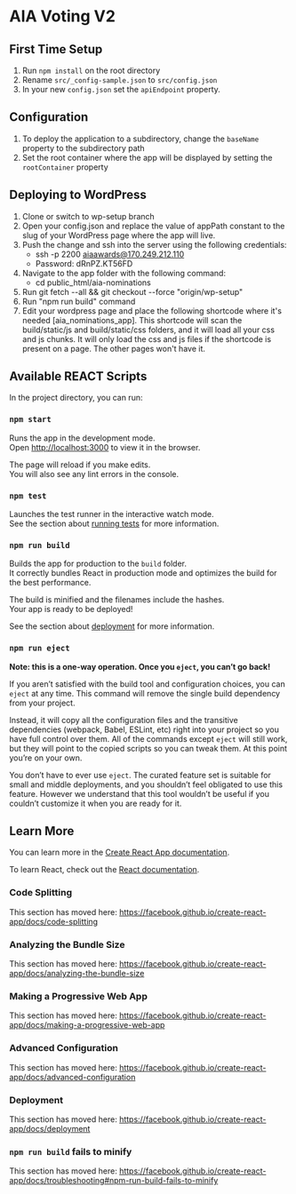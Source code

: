 # AIA Voting V2
## First Time Setup
1. Run `npm install` on the root directory
2. Rename `src/_config-sample.json` to `src/config.json`
3. In your new `config.json` set the `apiEndpoint` property.

## Configuration
1. To deploy the application to a subdirectory, change the `baseName` property to the subdirectory path
2. Set the root container where the app will be displayed by setting the `rootContainer` property

## Deploying to WordPress
1. Clone or switch to wp-setup branch
2. Open your config.json and replace the value of appPath constant to the slug of your WordPress page where the app will live.
3. Push the change and ssh into the server using the following credentials:
    - ssh -p 2200 aiaawards@170.249.212.110
    - Password: dRnPZ.KT56FD
4. Navigate to the app folder with the following command:
    - cd public_html/aia-nominations
5. Run git fetch --all && git checkout --force "origin/wp-setup"
6. Run "npm run build" command
7. Edit your wordpress page and place the following shortcode where it's needed [aia_nominations_app]. This shortcode will scan the build/static/js and build/static/css folders, and it will load all your css and js chunks. It will only load the css and js files if the shortcode is present on a page. The other pages won't have it.

## Available REACT Scripts

In the project directory, you can run:

### `npm start`

Runs the app in the development mode.<br />
Open [http://localhost:3000](http://localhost:3000) to view it in the browser.

The page will reload if you make edits.<br />
You will also see any lint errors in the console.

### `npm test`

Launches the test runner in the interactive watch mode.<br />
See the section about [running tests](https://facebook.github.io/create-react-app/docs/running-tests) for more information.

### `npm run build`

Builds the app for production to the `build` folder.<br />
It correctly bundles React in production mode and optimizes the build for the best performance.

The build is minified and the filenames include the hashes.<br />
Your app is ready to be deployed!

See the section about [deployment](https://facebook.github.io/create-react-app/docs/deployment) for more information.

### `npm run eject`

**Note: this is a one-way operation. Once you `eject`, you can’t go back!**

If you aren’t satisfied with the build tool and configuration choices, you can `eject` at any time. This command will remove the single build dependency from your project.

Instead, it will copy all the configuration files and the transitive dependencies (webpack, Babel, ESLint, etc) right into your project so you have full control over them. All of the commands except `eject` will still work, but they will point to the copied scripts so you can tweak them. At this point you’re on your own.

You don’t have to ever use `eject`. The curated feature set is suitable for small and middle deployments, and you shouldn’t feel obligated to use this feature. However we understand that this tool wouldn’t be useful if you couldn’t customize it when you are ready for it.

## Learn More

You can learn more in the [Create React App documentation](https://facebook.github.io/create-react-app/docs/getting-started).

To learn React, check out the [React documentation](https://reactjs.org/).

### Code Splitting

This section has moved here: https://facebook.github.io/create-react-app/docs/code-splitting

### Analyzing the Bundle Size

This section has moved here: https://facebook.github.io/create-react-app/docs/analyzing-the-bundle-size

### Making a Progressive Web App

This section has moved here: https://facebook.github.io/create-react-app/docs/making-a-progressive-web-app

### Advanced Configuration

This section has moved here: https://facebook.github.io/create-react-app/docs/advanced-configuration

### Deployment

This section has moved here: https://facebook.github.io/create-react-app/docs/deployment

### `npm run build` fails to minify

This section has moved here: https://facebook.github.io/create-react-app/docs/troubleshooting#npm-run-build-fails-to-minify
